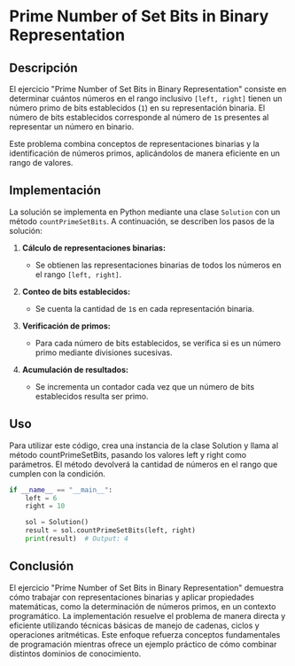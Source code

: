 # Prime Number of Set Bits in Binary Representation

## Descripción

El ejercicio "Prime Number of Set Bits in Binary Representation" consiste en determinar cuántos números en el rango inclusivo `[left, right]` tienen un número primo de bits establecidos (`1`) en su representación binaria. El número de bits establecidos corresponde al número de `1`s presentes al representar un número en binario.

Este problema combina conceptos de representaciones binarias y la identificación de números primos, aplicándolos de manera eficiente en un rango de valores.

## Implementación

La solución se implementa en Python mediante una clase `Solution` con un método `countPrimeSetBits`. A continuación, se describen los pasos de la solución:

1. **Cálculo de representaciones binarias:**
   - Se obtienen las representaciones binarias de todos los números en el rango `[left, right]`.

2. **Conteo de bits establecidos:**
   - Se cuenta la cantidad de `1`s en cada representación binaria.

3. **Verificación de primos:**
   - Para cada número de bits establecidos, se verifica si es un número primo mediante divisiones sucesivas.

4. **Acumulación de resultados:**
   - Se incrementa un contador cada vez que un número de bits establecidos resulta ser primo.

## Uso

Para utilizar este código, crea una instancia de la clase Solution y llama al método countPrimeSetBits, pasando los valores left y right como parámetros. El método devolverá la cantidad de números en el rango que cumplen con la condición.

```python
if __name__ == "__main__":
    left = 6
    right = 10

    sol = Solution()
    result = sol.countPrimeSetBits(left, right)
    print(result)  # Output: 4
```

## Conclusión

El ejercicio "Prime Number of Set Bits in Binary Representation" demuestra cómo trabajar con representaciones binarias y aplicar propiedades matemáticas, como la determinación de números primos, en un contexto programático. La implementación resuelve el problema de manera directa y eficiente utilizando técnicas básicas de manejo de cadenas, ciclos y operaciones aritméticas. Este enfoque refuerza conceptos fundamentales de programación mientras ofrece un ejemplo práctico de cómo combinar distintos dominios de conocimiento.
